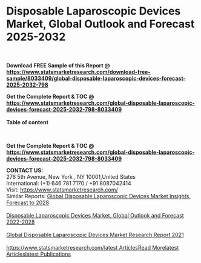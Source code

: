 <h1>Disposable Laparoscopic Devices Market, Global Outlook and Forecast 2025-2032</h1><br/><p><strong>Download FREE Sample of this Report @ <a href="https://www.statsmarketresearch.com/download-free-sample/8033409/global-disposable-laparoscopic-devices-forecast-2025-2032-798">https://www.statsmarketresearch.com/download-free-sample/8033409/global-disposable-laparoscopic-devices-forecast-2025-2032-798</a></strong></p><div><b>Get the Complete Report & TOC @ <a href="https://www.statsmarketresearch.com/global-disposable-laparoscopic-devices-forecast-2025-2032-798-8033409">https://www.statsmarketresearch.com/global-disposable-laparoscopic-devices-forecast-2025-2032-798-8033409</a></b></div><br><b>Table of content</b><p><br><div><b>Get the Complete Report & TOC @ <a href="https://www.statsmarketresearch.com/global-disposable-laparoscopic-devices-forecast-2025-2032-798-8033409">https://www.statsmarketresearch.com/global-disposable-laparoscopic-devices-forecast-2025-2032-798-8033409</a></b></div></p> <b>CONTACT US:</b><br>276 5th Avenue, New York , NY 10001,United States<br>International: (+1) 646 781 7170 / +91 8087042414<br>Visit: <a href="https://www.statsmarketresearch.com/">https://www.statsmarketresearch.com/</a><br>Similar Reports: <a href="https://www.statsmarketresearch.com/global-disposable-laparoscopic-devices-forecast-2025-2032-798-8033409">Global Disposable Laparoscopic Devices Market Insights, Forecast to 2028</a><br/><br/><a href="https://www.statsmarketresearch.com/global-disposable-laparoscopic-devices-forecast-2025-2032-798-8033409">Disposable Laparoscopic Devices Market, Global Outlook and Forecast 2022-2028</a><br/><br/><a href="https://www.statsmarketresearch.com/global-disposable-laparoscopic-devices-forecast-2025-2032-798-8033409">Global Disposable Laparoscopic Devices Market Research Report 2021</a><br/><br/><a href="https://gyeongbokgung.com">https://www.statsmarketresearch.com/</a><a href="https://hallyeomaritime.com">latest Articles</a><a href="https://jingwansa.com">Read More</a><a href=https://nguoiviet.jp/">latest Articles</a><a href="https://www.intelmarketresearch.com/">latest Publications</a>